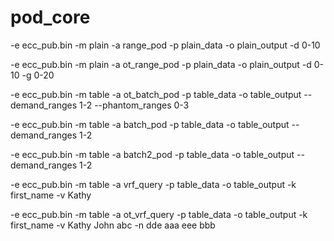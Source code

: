 # pod_core

-e ecc_pub.bin -m plain -a range_pod -p plain_data -o plain_output -d 0-10

-e ecc_pub.bin -m plain -a ot_range_pod -p plain_data -o plain_output -d 0-10 -g 0-20

-e ecc_pub.bin -m table -a ot_batch_pod -p table_data -o table_output --demand_ranges 1-2 --phantom_ranges 0-3

-e ecc_pub.bin -m table -a batch_pod -p table_data -o table_output --demand_ranges 1-2

-e ecc_pub.bin -m table -a batch2_pod -p table_data -o table_output --demand_ranges 1-2

-e ecc_pub.bin -m table -a vrf_query -p table_data -o table_output -k first_name -v Kathy

-e ecc_pub.bin -m table -a ot_vrf_query -p table_data -o table_output -k first_name -v Kathy John abc -n dde aaa eee bbb
